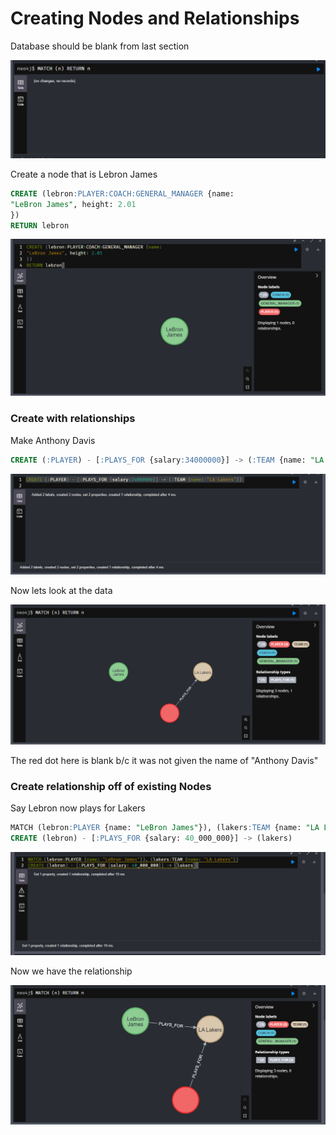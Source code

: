 # Creating Nodes and Relationships

Database should be blank from last section

![alt text](image-52.png)

Create a node that is Lebron James

```sql
CREATE (lebron:PLAYER:COACH:GENERAL_MANAGER {name:
"LeBron James", height: 2.01
})
RETURN lebron
```

![alt text](image-53.png)

### Create with relationships

Make Anthony Davis

```sql
CREATE (:PLAYER) - [:PLAYS_FOR {salary:34000000}] -> (:TEAM {name: "LA Lakers"})
```

![alt text](image-54.png)

Now lets look at the data

![alt text](image-55.png)

The red dot here is blank b/c it was not given the name of "Anthony Davis"

### Create relationship off of existing Nodes

Say Lebron now plays for Lakers

```sql
MATCH (lebron:PLAYER {name: "LeBron James"}), (lakers:TEAM {name: "LA Lakers"})
CREATE (lebron) - [:PLAYS_FOR {salary: 40_000_000}] -> (lakers)
```

![alt text](image-56.png)

Now we have the relationship

![alt text](image-57.png)

